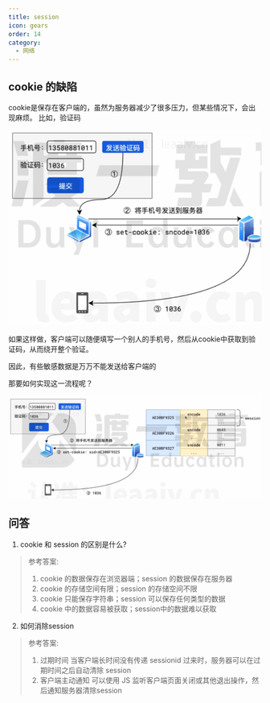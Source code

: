 ```yaml
---
title: session
icon: gears
order: 14
category:
  - 网络
---
```


## cookie 的缺陷

cookie是保存在客户端的，虽然为服务器减少了很多压力，但某些情况下，会出现麻烦。
比如，验证码

![]( ../../../../src/.vuepress/public/assets/images/moreThanCode/network/session/image-20240227103950151.png)

如果这样做，客户端可以随便填写一个别人的手机号，然后从cookie中获取到验证码，从而绕开整个验证。

因此，有些敏感数据是万万不能发送给客户端的

那要如何实现这一流程呢？

![]( ../../../../src/.vuepress/public/assets/images/moreThanCode/network/session/image-20240227104127828.png)

## 问答

1. cookie 和 session 的区别是什么?

  > 参考答案:
  >
  > 1. cookie 的数据保存在浏览器端；session 的数据保存在服务器
  > 2. cookie 的存储空间有限；session 的存储空间不限
  > 3. cookie 只能保存字符串；session 可以保存任何类型的数据
  > 4. cookie 中的数据容易被获取；session中的数据难以获取

2. 如何消除session

  > 参考答案:
  >
  > 1. 过期时间
  >    当客户端长时间没有传递 sessionid 过来时，服务器可以在过期时间之后自动清除 session
  > 2. 客户端主动通知
  >    可以使用 JS 监听客户端页面关闭或其他退出操作，然后通知服务器清除session